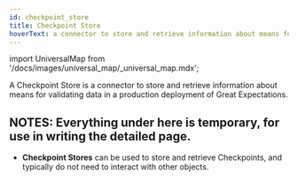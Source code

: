 ```yaml
---
id: checkpoint_store
title: Checkpoint Store
hoverText: a connector to store and retrieve information about means for validating data in a production deployment of Great Expectations.
---
```

import UniversalMap from '/docs/images/universal_map/_universal_map.mdx';

<UniversalMap setup='active' connect='active' create='active' validate='active'/>

A Checkpoint Store is a connector to store and retrieve information about means for validating data in a production deployment of Great Expectations.


NOTES: Everything under here is temporary, for use in writing the detailed page.
----------

- **Checkpoint Stores** can be used to store and retrieve Checkpoints, and typically do not need to interact with other objects.